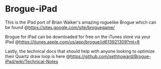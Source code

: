 Brogue-iPad
===========

This is the iPad port of Brian Walker's amazing roguelike Brogue which can be found @https://sites.google.com/site/broguegame/

Brogue for iPad can be downloaded for free on the iTunes store via your iPad @https://itunes.apple.com/us/app/brogue/id613921309?mt=8

Lastly, the technical docs that should help with anyone looking to optimize their Quartz draw loop is here @https://github.com/sethhoward/Brogue-iPad/wiki/Technical-Notes
